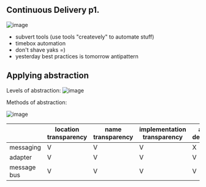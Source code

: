 ## Continuous Delivery p1.
![image](https://github.com/gurustron/stream-notes/assets/6535969/1dab0f1f-f401-4c4d-9815-a19419857b94)

- subvert tools (use tools "createvely" to automate stuff)
- timebox automation
- don't shave yaks =)
- yesterday best practices is tomorrow antipattern

## Applying abstraction

Levels of abstraction:
![image](https://github.com/gurustron/stream-notes/assets/6535969/4db0be1f-023c-45f3-a098-6ff495271253)

Methods of abstraction:

![image](https://github.com/gurustron/stream-notes/assets/6535969/b377f232-8262-4535-ae5b-4fa9cdcb8d47)

|             | location transparency | name transparency | implementation transparency | access decoupling | contract decoupling |
|-------------|-----------------------|-------------------|-----------------------------|-------------------|---------------------|
| messaging   |           V           |         V         |              V              |         X         |          X          |
| adapter     |           V           |         V         |              V              |         V         |          V          |
| message bus |           V           |         V         |              V              |         V         |          V          |
